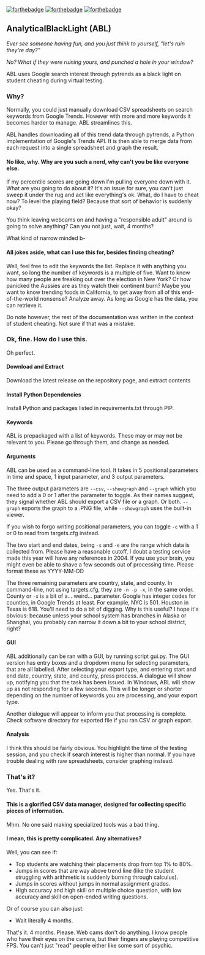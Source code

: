 [![forthebadge](https://forthebadge.com/images/badges/made-with-python.svg)](https://forthebadge.com) [![forthebadge](https://forthebadge.com/images/badges/you-didnt-ask-for-this.svg)](https://forthebadge.com) [![forthebadge](https://forthebadge.com/images/badges/fixed-bugs.svg)](https://forthebadge.com) 
## AnalyticalBlackLight (ABL)

*Ever see someone having fun, and you just think to yourself, "let's ruin they're day?"*

*No? What if they were ruining yours, and punched a hole in your window?*

ABL uses Google search interest through pytrends as a black light on student cheating during virtual testing.

### Why?
Normally, you could just manually download CSV spreadsheets on search keywords from Google Trends.
However with more and more keywords it becomes harder to manage. ABL streamlines this.

ABL handles downloading all of this trend data through pytrends, a Python implementation of Google's Trends API. It is then able to merge data from each request into a single spreadsheet and graph the result.

#### No like, why. Why are you such a nerd, why can't you be like everyone else.
If my percentile scores are going down I'm pulling everyone down with it.
What are you going to do about it? It's an issue for sure, you can't just sweep it under the rug and act like everything's ok. What, do I have to cheat now? To level the playing field?
Because that sort of behavior is suddenly okay?

You think leaving webcams on and having a "responsible adult" around is going to solve anything? Can you not just, wait, 4 months? 

What kind of narrow minded b-

#### All jokes aside, what can I use this for, besides finding cheating?
Well, feel free to edit the keywords the list. Replace it with anything you want, so long the number of keywords is a multiple of five.
Want to know how many people are freaking out over the election in New York? 
Or how panicked the Aussies are as they watch their continent burn?
Maybe you want to know trending foods in California, to get away from all of this end-of-the-world nonsense?
Analyze away. As long as Google has the data, you can retrieve it. 

Do note however, the rest of the documentation was written in the context of student cheating.
Not sure if that was a mistake. 

### Ok, fine. How do I use this.
Oh perfect.

#### Download and Extract
Download the latest release on the repository page, and extract contents

#### Install Python Dependencies
Install Python and packages listed in requirements.txt through PIP.

#### Keywords
ABL is prepackaged with a list of keywords.
These may or may not be relevant to you. Please go through them, and change as needed. 

#### Arguments
ABL can be used as a command-line tool. It takes in 5 positional parameters in time and space, 1 input parameter, and 3 output parameters.

The three output parameters are ``--csv``, ``--showgraph`` and ``--graph`` which you need to add a 0 or 1 after the parameter to toggle. 
As their names suggest, they signal whether ABL should export a CSV file or a graph. Or both. ``--graph`` exports the graph to a .PNG file, while ``--showgraph`` uses the built-in viewer.

If you wish to forgo writing positional parameters, you can toggle ``-c`` with a 1 or 0 to read from targets.cfg instead.

The two start and end dates, being ``-s`` and ``-e`` are the range which data is collected from. Please have a reasonable cutoff, I doubt a testing service made this year will have any references in 2004.
If you use your brain, you might even be able to shave a few seconds out of processing time.
Please format these as YYYY-MM-DD

The three remaining parameters are country, state, and county. In command-line, not using targets.cfg, they are ``-n -p -x``, in the same order.
County or ``-x`` is a bit of a... weird... parameter. Google has integer codes for counties, in Google Trends at least. For example, NYC is 501. Houston in Texas is 618. You'll need to do a bit of digging.
Why is this useful? I hope it's obvious: because unless your school system has branches in Alaska or Shanghai, you probably can narrow it down a bit to your school district, right?

#### GUI
ABL additionally can be ran with a GUI, by running script gui.py.
The GUI version has entry boxes and a dropdown menu for selecting parameters, that are all labelled. 
After selecting your export type, and entering start and end date, country, state, and county, press process. A dialogue will show up, notifying you that the task has been issued.
In Windows, ABL will show up as not responding for a few seconds. This will be longer or shorter depending on the number of keywords you are processing, and your export type.

Another dialogue will appear to inform you that processing is complete. Check software directory for exported file if you ran CSV or graph export.

#### Analysis
I think this should be fairly obvious. You highlight the time of the testing session, and you check if search interest is higher than normal. 
If you have trouble dealing with raw spreadsheets, consider graphing instead.

### That's it?
Yes. That's it.

#### This is a glorified CSV data manager, designed for collecting specific pieces of information.
Mhm. No one said making specialized tools was a bad thing.

#### I mean, this is pretty complicated. Any alternatives?
Well, you can see if:

- Top students are watching their placements drop from top 1% to 80%.
- Jumps in scores that are way above trend line (like the student struggling with arithmetic is suddenly burning through calculus).
- Jumps in scores without jumps in normal assignment grades.
- High accuracy and high skill on multiple choice question, with low accuracy and skill on open-ended writing questions.

Or of course you can also just:

- Wait literally 4 months.

That's it. 4 months. Please. Web cams don't do anything. I know people who have their eyes on the camera, but their fingers are playing competitive FPS.
You can't just "read" people either like some sort of psychic. 

